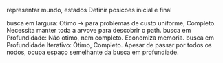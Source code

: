 representar mundo, estados
Definir posicoes inicial e final


busca em largura: Otimo -> para problemas de custo uniforme, Completo. Necessita manter toda a arvove para descobrir o path.
busca em Profundidade: Não otimo, nem completo. Economiza memoria.
busca em Profundidade Iterativo: Ótimo, Completo. Apesar de passar por todos os nodos, ocupa espaço semelhante da busca em profundiade.